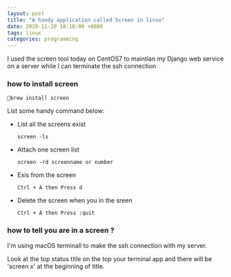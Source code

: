 ```yaml
---
layout: post
title: "A handy application called Screen in linux"
date: 2020-11-20 18:18:00 +0800
tags: linux
categories: programming
---
```


I used the screen tool today on CentOS7 to maintian my Django web service on a server while I can terminate the ssh connection

### how to install screen

 `brew install screen`

List some handy command below:

- List all the screens exist

  `screen -ls`

- Attach one screen list

  `screen -rd screenname or number`

- Exis from the screen

  `Ctrl + A then Press d `

- Delete the screen when you in the sreen

  `Ctrl + A then Press :quit`



### how to tell you are in a screen ?

I'm using macOS terminall to make the ssh connection with my server.

Look at the top status title on the top your terminal app and there will be 'screen x' at the beginning of title.


